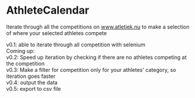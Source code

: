 # AthleteCalendar
Iterate through all the competitions on www.atletiek.nu to make a selection of where your selected athletes compete  <br>

v0.1: able to iterate through all competition with selenium <br>
Coming up:  <br>
v0.2: Speed up iteration by checking if there are no athletes competing at the competition  <br>
v0.3: Make a filter for competition only for your athletes' category, so iteration goes faster  <br>
v0.4: output the data  <br>
v0.5: export to csv file  <br>
